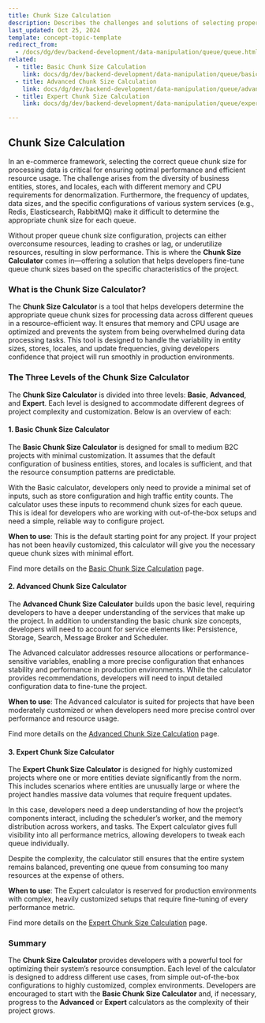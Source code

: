 ```yaml
---
title: Chunk Size Calculation
description: Describes the challenges and solutions of selecting proper chunk sizes for project requirements
last_updated: Oct 25, 2024
template: concept-topic-template
redirect_from:
  - /docs/dg/dev/backend-development/data-manipulation/queue/queue.html#concepts
related:
  - title: Basic Chunk Size Calculation
    link: docs/dg/dev/backend-development/data-manipulation/queue/basic-chunk-size-calculation.html
  - title: Advanced Chunk Size Calculation
    link: docs/dg/dev/backend-development/data-manipulation/queue/advanced-chunk-size-calculation.html
  - title: Expert Chunk Size Calculation
    link: docs/dg/dev/backend-development/data-manipulation/queue/expert-chunk-size-calculation.html

---
```


## Chunk Size Calculation

In an e-commerce framework, selecting the correct queue chunk size for processing data is critical for ensuring optimal performance and efficient resource usage. The challenge arises from the diversity of business entities, stores, and locales, each with different memory and CPU requirements for denormalization. Furthermore, the frequency of updates, data sizes, and the specific configurations of various system services (e.g., Redis, Elasticsearch, RabbitMQ) make it difficult to determine the appropriate chunk size for each queue.

Without proper queue chunk size configuration, projects can either overconsume resources, leading to crashes or lag, or underutilize resources, resulting in slow performance. This is where the **Chunk Size Calculator** comes in—offering a solution that helps developers fine-tune queue chunk sizes based on the specific characteristics of the project.

### What is the Chunk Size Calculator?

The **Chunk Size Calculator** is a tool that helps developers determine the appropriate queue chunk sizes for processing data across different queues in a resource-efficient way. It ensures that memory and CPU usage are optimized and prevents the system from being overwhelmed during data processing tasks. This tool is designed to handle the variability in entity sizes, stores, locales, and update frequencies, giving developers confidence that project will run smoothly in production environments.

### The Three Levels of the Chunk Size Calculator

The **Chunk Size Calculator** is divided into three levels: **Basic**, **Advanced**, and **Expert**. Each level is designed to accommodate different degrees of project complexity and customization. Below is an overview of each:

#### 1. Basic Chunk Size Calculator

The **Basic Chunk Size Calculator** is designed for small to medium B2C projects with minimal customization. It assumes that the default configuration of business entities, stores, and locales is sufficient, and that the resource consumption patterns are predictable.

With the Basic calculator, developers only need to provide a minimal set of inputs, such as store configuration and high traffic entity counts. The calculator uses these inputs to recommend chunk sizes for each queue. This is ideal for developers who are working with out-of-the-box setups and need a simple, reliable way to configure project. 

**When to use**: This is the default starting point for any project. If your project has not been heavily customized, this calculator will give you the necessary queue chunk sizes with minimal effort.

Find more details on the [Basic Chunk Size Calculation](https://docs.spryker.com/docs/dg/dev/backend-development/data-manipulation/queue/basic-chunk-size-calculation.html) page.

#### 2. Advanced Chunk Size Calculator

The **Advanced Chunk Size Calculator** builds upon the basic level, requiring developers to have a deeper understanding of the services that make up the project. In addition to understanding the basic chunk size concepts, developers will need to account for service elements like: Persistence, Storage, Search, Message Broker and Scheduler.

The Advanced calculator addresses resource allocations or performance-sensitive variables, enabling a more precise configuration that enhances stability and performance in production environments. While the calculator provides recommendations, developers will need to input detailed configuration data to fine-tune the project.

**When to use**: The Advanced calculator is suited for projects that have been moderately customized or when developers need more precise control over performance and resource usage.

Find more details on the [Advanced Chunk Size Calculation](https://docs.spryker.com/docs/dg/dev/backend-development/data-manipulation/queue/advanced-chunk-size-calculation.html) page.

#### 3. Expert Chunk Size Calculator

The **Expert Chunk Size Calculator** is designed for highly customized projects where one or more entities deviate significantly from the norm. This includes scenarios where entities are unusually large or where the project handles massive data volumes that require frequent updates.

In this case, developers need a deep understanding of how the project’s components interact, including the scheduler’s worker, and the memory distribution across workers, and tasks. The Expert calculator gives full visibility into all performance metrics, allowing developers to tweak each queue individually.

Despite the complexity, the calculator still ensures that the entire system remains balanced, preventing one queue from consuming too many resources at the expense of others.

**When to use**: The Expert calculator is reserved for production environments with complex, heavily customized setups that require fine-tuning of every performance metric.

Find more details on the [Expert Chunk Size Calculation](https://docs.spryker.com/docs/dg/dev/backend-development/data-manipulation/queue/expert-chunk-size-calculation.html) page.

### Summary

The **Chunk Size Calculator** provides developers with a powerful tool for optimizing their system’s resource consumption. Each level of the calculator is designed to address different use cases, from simple out-of-the-box configurations to highly customized, complex environments. Developers are encouraged to start with the **Basic Chunk Size Calculator** and, if necessary, progress to the **Advanced** or **Expert** calculators as the complexity of their project grows.
